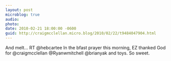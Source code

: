 ```yaml
---
layout: post
microblog: true
audio: 
photo: 
date: 2010-02-21 18:00:00 -0600
guid: http://craigmcclellan.micro.blog/2010/02/22/t9484047904.html
---
```

And melt... RT @hebcartee In the bfast prayer this morning, EZ thanked God for @craigmcclellan @Ryanwmitchell @brianyak and toys.  So sweet.
